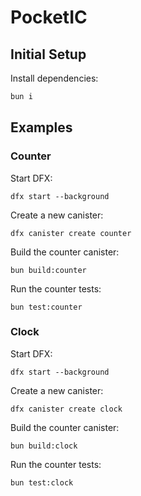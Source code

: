 # PocketIC

## Initial Setup

Install dependencies:

```bash
bun i
```

## Examples

### Counter

Start DFX:

```shell
dfx start --background
```

Create a new canister:

```shell
dfx canister create counter
```

Build the counter canister:

```shell
bun build:counter
```

Run the counter tests:

```shell
bun test:counter
```

### Clock

Start DFX:

```shell
dfx start --background
```

Create a new canister:

```shell
dfx canister create clock
```

Build the counter canister:

```shell
bun build:clock
```

Run the counter tests:

```shell
bun test:clock
```

